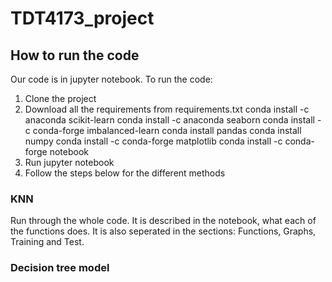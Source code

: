 # TDT4173_project
## How to run the code
Our code is in jupyter notebook. 
To run the code:
1. Clone the project
2. Download all the requirements from requirements.txt
 conda install -c anaconda scikit-learn
conda install -c anaconda seaborn
conda install -c conda-forge imbalanced-learn
conda install pandas
conda install numpy
conda install -c conda-forge matplotlib
conda install -c conda-forge notebook
3. Run jupyter notebook
4. Follow the steps below for the different methods

### KNN
Run through the whole code. It is described in the notebook, what each of the functions does.
It is also seperated in the sections: Functions, Graphs, Training and Test. 


### Decision tree model
